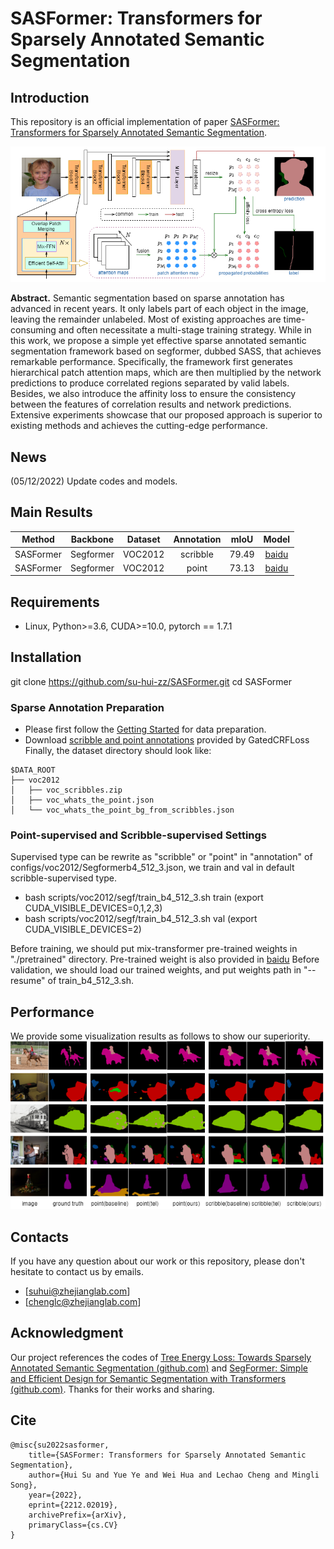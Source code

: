 # SASFormer: Transformers for Sparsely Annotated Semantic Segmentation


## Introduction
This repository is an official implementation of paper [SASFormer: Transformers for Sparsely Annotated Semantic Segmentation]().

![SASFormer](figs/framework.png)

**Abstract.** Semantic segmentation based on sparse annotation has advanced in recent years. It only labels part of each object in the image, leaving the remainder unlabeled. Most of existing approaches are time-consuming and often necessitate a multi-stage training strategy. While in this work, we propose a simple yet effective sparse annotated semantic segmentation framework based on segformer, dubbed SASS, that achieves remarkable performance. Specifically, the framework first generates hierarchical patch attention maps, which are then multiplied by the network predictions to produce correlated regions separated by valid labels. Besides, we also introduce the affinity loss to ensure the consistency between the features of correlation results and network predictions. Extensive experiments showcase that our proposed approach is superior to existing methods and achieves the cutting-edge performance.

## News
(05/12/2022) Update codes and models. 

## Main Results
|  **Method**  | **Backbone** | **Dataset**  |  **Annotation**  |  **mIoU**  |  **Model**  |
|:------:|:------:|:------:|:------:|:------:| :------:| 
| SASFormer | Segformer | VOC2012    | scribble | 79.49 | [baidu](https://pan.baidu.com/s/1Xo7o3fOqQV_YywqV2fPHYA (0311))
| SASFormer | Segformer | VOC2012    | point | 73.13 | [baidu](https://pan.baidu.com/s/1ZEHObwvqBZ6oSaVorXXr1g (0311))


## Requirements
* Linux, Python>=3.6, CUDA>=10.0, pytorch == 1.7.1

## Installation
git clone https://github.com/su-hui-zz/SASFormer.git
cd SASFormer

### Sparse Annotation Preparation
* Please first follow the [Getting Started](https://github.com/openseg-group/openseg.pytorch/blob/master/GETTING_STARTED.md) for data preparation.
* Download [scribble and point annotations](https://github.com/LEONOB2014/GatedCRFLoss/tree/master/datasets) provided by GatedCRFLoss Finally, the dataset directory should look like:
```
$DATA_ROOT
├── voc2012
│   ├── voc_scribbles.zip
│   ├── voc_whats_the_point.json
│   └── voc_whats_the_point_bg_from_scribbles.json
```

### Point-supervised and Scribble-supervised Settings  
Supervised type can be rewrite as "scribble" or "point" in "annotation" of configs/voc2012/Segformerb4_512_3.json, we train and val in default scribble-supervised type.

* bash scripts/voc2012/segf/train_b4_512_3.sh train (export CUDA_VISIBLE_DEVICES=0,1,2,3)
* bash scripts/voc2012/segf/train_b4_512_3.sh val (export CUDA_VISIBLE_DEVICES=2)

Before training, we should put mix-transformer pre-trained weights in "./pretrained" directory. Pre-trained weight is also provided in [baidu](https://pan.baidu.com/s/1YWyn5uOocAiCjctsAW0Gyw  (0311))
Before validation, we should load our trained weights, and put weights path in "--resume" of train_b4_512_3.sh.


## Performance
We provide some visualization results as follows to show our superiority.
![SASFormer](./figs/performance.png)


## Contacts
If you have any question about our work or this repository, please don't hesitate to contact us by emails.
- [suhui@zhejianglab.com]
- [chenglc@zhejianglab.com]

## Acknowledgment
Our project references the codes of  [Tree Energy Loss: Towards Sparsely Annotated Semantic Segmentation (github.com)](https://github.com/megvii-research/TreeEnergyLoss) and [SegFormer: Simple and Efficient Design for Semantic Segmentation with Transformers (github.com)](https://github.com/open-mmlab/mmsegmentation/tree/master/configs/segformer). Thanks for their works and sharing.

## Cite
```
@misc{su2022sasformer,
    title={SASFormer: Transformers for Sparsely Annotated Semantic Segmentation},
    author={Hui Su and Yue Ye and Wei Hua and Lechao Cheng and Mingli Song},
    year={2022},
    eprint={2212.02019},
    archivePrefix={arXiv},
    primaryClass={cs.CV}
}
```
